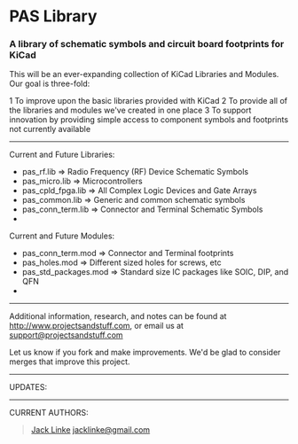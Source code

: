 # PAS Library #
### A library of schematic symbols and circuit board footprints for KiCad ###

This will be an ever-expanding collection of KiCad Libraries and Modules. Our goal is three-fold:

1 To improve upon the basic libraries provided with KiCad
2 To provide all of the libraries and modules we've created in one place
3 To support innovation by providing simple access to component symbols and footprints not currently available

---

Current and Future Libraries:

* pas_rf.lib	=>	Radio Frequency (RF) Device Schematic Symbols
* pas_micro.lib	=>	Microcontrollers
* pas_cpld_fpga.lib	=>	All Complex Logic Devices and Gate Arrays
* pas_common.lib	=>	Generic and common schematic symbols
* pas_conn_term.lib	=>	Connector and Terminal Schematic Symbols
* 


Current and Future Modules:

* pas_conn_term.mod	=>	Connector and Terminal footprints
* pas_holes.mod	=>	Different sized holes for screws, etc
* pas_std_packages.mod	=>	Standard size IC packages like SOIC, DIP, and QFN
* 


---

Additional information, research, and notes can be found at http://www.projectsandstuff.com, or email us at support@projectsandstuff.com

Let us know if you fork and make improvements. We'd be glad to consider merges that improve this project.

---

UPDATES:


---

CURRENT AUTHORS:

> [Jack Linke](http://www.jacklinke.com)
jacklinke@gmail.com